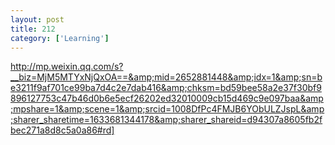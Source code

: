 ```yaml
---
layout: post
title: 212
category: ['Learning']
---
```


http://mp.weixin.qq.com/s?__biz=MjM5MTYxNjQxOA==&amp;mid=2652881448&amp;idx=1&amp;sn=be3211f9af701ce99ba7d4c2e7dab416&amp;chksm=bd59bee58a2e37f30bf9896127753c47b46d0b6e5ecf26202ed32010009cb15d469c9e097baa&amp;mpshare=1&amp;scene=1&amp;srcid=1008DfPc4FMJB6YObULZJspL&amp;sharer_sharetime=1633681344178&amp;sharer_shareid=d94307a8605fb2fbec271a8d8c5a0a86#rd]


